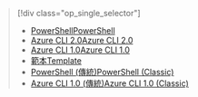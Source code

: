 > [!div class="op_single_selector"]
> * [<span data-ttu-id="2feb8-101">PowerShell</span><span class="sxs-lookup"><span data-stu-id="2feb8-101">PowerShell</span></span>](../articles/virtual-network/virtual-network-deploy-multinic-arm-ps.md)
> * [<span data-ttu-id="2feb8-102">Azure CLI 2.0</span><span class="sxs-lookup"><span data-stu-id="2feb8-102">Azure CLI 2.0</span></span>](../articles/virtual-network/virtual-network-deploy-multinic-arm-cli.md)
> * [<span data-ttu-id="2feb8-103">Azure CLI 1.0</span><span class="sxs-lookup"><span data-stu-id="2feb8-103">Azure CLI 1.0</span></span>](../articles/virtual-network/virtual-network-deploy-multinic-cli-nodejs.md)
> * [<span data-ttu-id="2feb8-104">範本</span><span class="sxs-lookup"><span data-stu-id="2feb8-104">Template</span></span>](../articles/virtual-network/virtual-network-deploy-multinic-arm-template.md)
> * [<span data-ttu-id="2feb8-105">PowerShell (傳統)</span><span class="sxs-lookup"><span data-stu-id="2feb8-105">PowerShell (Classic)</span></span>](../articles/virtual-network/virtual-network-deploy-multinic-classic-ps.md)
> * [<span data-ttu-id="2feb8-106">Azure CLI 1.0 (傳統)</span><span class="sxs-lookup"><span data-stu-id="2feb8-106">Azure CLI 1.0 (Classic)</span></span>](../articles/virtual-network/virtual-network-deploy-multinic-classic-cli.md)